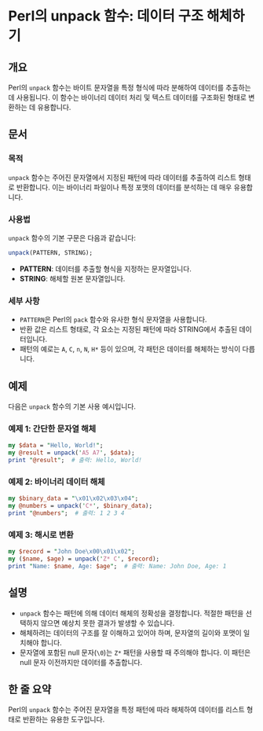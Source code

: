 <!--
Meta Description: # Perl의 unpack 함수: 데이터 구조 해체하기 ## 개요 Perl의 `unpack` 함수는 바이트 문자열을 특정 형식에 따라 분해하여 데이터를 추출하는 데 사용됩니다. 이 함수는 바이너리 데이터 처리 및 텍스트 데이터를 구조화된 형태로 변환하는 데 유용합니다....
Meta Keywords: unpack, 데이터를, 함수는, perl의, 데이터
-->

# Perl의 unpack 함수: 데이터 구조 해체하기

## 개요
Perl의 `unpack` 함수는 바이트 문자열을 특정 형식에 따라 분해하여 데이터를 추출하는 데 사용됩니다. 이 함수는 바이너리 데이터 처리 및 텍스트 데이터를 구조화된 형태로 변환하는 데 유용합니다.

## 문서
### 목적
`unpack` 함수는 주어진 문자열에서 지정된 패턴에 따라 데이터를 추출하여 리스트 형태로 반환합니다. 이는 바이너리 파일이나 특정 포맷의 데이터를 분석하는 데 매우 유용합니다.

### 사용법
`unpack` 함수의 기본 구문은 다음과 같습니다:

```perl
unpack(PATTERN, STRING);
```

- **PATTERN**: 데이터를 추출할 형식을 지정하는 문자열입니다.
- **STRING**: 해체할 원본 문자열입니다.

### 세부 사항
- `PATTERN`은 Perl의 `pack` 함수와 유사한 형식 문자열을 사용합니다.
- 반환 값은 리스트 형태로, 각 요소는 지정된 패턴에 따라 STRING에서 추출된 데이터입니다.
- 패턴의 예로는 `A`, `C`, `n`, `N`, `H*` 등이 있으며, 각 패턴은 데이터를 해체하는 방식이 다릅니다.

## 예제
다음은 `unpack` 함수의 기본 사용 예시입니다.

### 예제 1: 간단한 문자열 해체
```perl
my $data = "Hello, World!";
my @result = unpack('A5 A7', $data);
print "@result";  # 출력: Hello, World!
```

### 예제 2: 바이너리 데이터 해체
```perl
my $binary_data = "\x01\x02\x03\x04";
my @numbers = unpack('C*', $binary_data);
print "@numbers";  # 출력: 1 2 3 4
```

### 예제 3: 해시로 변환
```perl
my $record = "John Doe\x00\x01\x02";
my ($name, $age) = unpack('Z* C', $record);
print "Name: $name, Age: $age";  # 출력: Name: John Doe, Age: 1
```

## 설명
- `unpack` 함수는 패턴에 의해 데이터 해체의 정확성을 결정합니다. 적절한 패턴을 선택하지 않으면 예상치 못한 결과가 발생할 수 있습니다.
- 해체하려는 데이터의 구조를 잘 이해하고 있어야 하며, 문자열의 길이와 포맷이 일치해야 합니다.
- 문자열에 포함된 null 문자(`\0`)는 `Z*` 패턴을 사용할 때 주의해야 합니다. 이 패턴은 null 문자 이전까지만 데이터를 추출합니다.

## 한 줄 요약
Perl의 `unpack` 함수는 주어진 문자열을 특정 패턴에 따라 해체하여 데이터를 리스트 형태로 반환하는 유용한 도구입니다.
